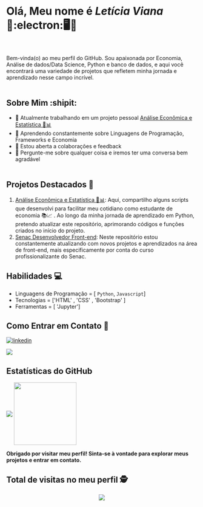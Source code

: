 # Olá, Meu nome é _**Letícia Viana**_ 🛫:electron:🖥️🎯
<br>

Bem-vinda(o) ao meu perfil do GitHub. Sou apaixonada por Economia, Análise de dados/Data Science, Python e banco de dados, e aqui você encontrará uma variedade de projetos que refletem minha jornada e aprendizado nesse campo incrível.
<br><br>

## Sobre Mim :shipit:

- 🔭 Atualmente trabalhando em um projeto pessoal [Análise Econômica e Estatística 💸📊](https://github.com/VianaLet/Python-Curso-em-v-deo/blob/main/README.md)
- 🌱 Aprendendo constantemente sobre Linguagens de Programação, Frameworks e Economia
- 👯 Estou aberta a colaborações e feedback
- 💬 Pergunte-me sobre qualquer coisa e iremos ter uma conversa bem agradável
<br><br>

## Projetos Destacados 🌟

1. [Análise Econômica e Estatística 💸📊](https://github.com/VianaLet/Python-Curso-em-v-deo/blob/main/README.md):  Aqui, compartilho alguns scripts que desenvolvi para facilitar meu cotidiano como estudante de economia 📚📈 . Ao longo da minha jornada de aprendizado em Python, pretendo atualizar este repositório, aprimorando códigos e funções criados no início do projeto.
2. [Senac Desenvolvedor Front-end](https://github.com/VianaLet/Senac-Desenvolvedor-Front): Neste repositório estou constantemente atualizando com novos projetos e aprendizados na área de front-end, mais especificamente por conta do curso profissionalizante do Senac.

## Habilidades 💻

- Linguagens de Programação = [ `Python`, `Javascript`]
- Tecnologias = ['HTML' , 'CSS' , 'Bootstrap' ]
- Ferramentas = [ 'Jupyter']

## Como Entrar em Contato 📱

[![linkedin](https://img.shields.io/badge/linkedin-0A66C2?style=for-the-badge&logo=linkedin&logoColor=white)](https://www.linkedin.com/in/leticia-gomes-2372571a8/) 


[<img src="https://img.shields.io/badge/gmail-D14836?&style=for-the-badge&logo=gmail&logoColor=white&link=mailto:mateusaraujo996@gmail.com">](mailto:let.rainvp@gmai.com) 


## Estatísticas do GitHub
<img
      align="center"
      src="https://github-readme-stats.vercel.app/api/top-langs/?username=VianaLet&layout=compact&langs_count=7&theme=dracula"
    />
 <img
    align="center"
    height="165"
    src="https://github-readme-stats.vercel.app/api?username=VianaLet&show_icons=true&theme=dracula&include_all_commits=true&count_private=true"/>

**Obrigado por visitar meu perfil! Sinta-se à vontade para explorar meus projetos e entrar em contato.**
 ## Total de visitas no meu perfil :detective: <br>
 <p align="center"> 
   <img align="center" src="https://profile-counter.glitch.me/VianaLet/count.svg" />
 </p>
<!---
VianaLet/VianaLet is a ✨ special ✨ repository because its `README.md` (this file) appears on your GitHub profile.
You can click the Preview link to take a look at your changes.
--->
